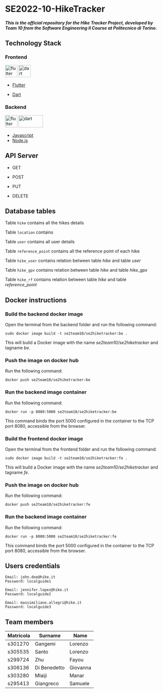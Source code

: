 # SE2022-10-HikeTracker

##### This is the official repository for the Hike Tracker Project, developed by _Team 10_ from the Software Engineering II Course at Politecnico di Torino.



## Technology Stack

### Frontend

<img src="https://www.vectorlogo.zone/logos/flutterio/flutterio-icon.svg" alt="flutter" width="40" height="40"/> <img src="https://www.vectorlogo.zone/logos/dartlang/dartlang-icon.svg" alt="dart" width="40" height="40"/>

- [Flutter](https://flutter.dev/)

- [Dart](https://dart.dev/)


### Backend

<img src="https://upload.vectorlogo.zone/logos/javascript/images/239ec8a4-163e-4792-83b6-3f6d96911757.svg" alt="flutter" width="40" height="40"/> <img src="https://www.vectorlogo.zone/logos/nodejs/nodejs-ar21.svg" alt="dart" width="80" height="40"/>

- [Javascript](https://www.javascript.com/)
- [Node.js](https://nodejs.org/)



## API Server

* GET


* POST


* PUT


* DELETE




## Database tables

Table `hike` contains all the hikes details

Table `location` contains 

Table `user` contains all user details

Table `reference_point` contains all the reference point of each hike

Table `hike_user` contains relation between table _hike_ and table _user_

Table `hike_gpx` contains relation between table _hike_ and table _hike_gpx_

Table `hike_rf` contains relation between table _hike_ and table _reference_point_



## Docker instructions

### Build the backend docker image

Open the terminal from the backend folder and run the following command:
```
sudo docker image build -t se2team10/se2hiketracker:be .
```
This will build a Docker image with the name _se2team10/se2hiketracker_ and tagname _be_.

### Push the image on docker hub

Run the following command:
```
docker push se2team10/se2hiketracker:be
```

### Run the backend image container

Run the following command: 
```
docker run -p 8080:5000 se2team10/se2hiketracker:be
```

This command binds the port 5000 configured in the container to the TCP port 8080, accessible from the browser.



### Build the frontend docker image

Open the terminal from the frontend folder and run the following command:
```
sudo docker image build -t se2team10/se2hiketracker:fe .
```
This will build a Docker image with the name _se2team10/se2hiketracker_ and tagname _fe_.

### Push the image on docker hub

Run the following command:
```
docker push se2team10/se2hiketracker:fe
```


### Run the backend image container

Run the following command:
```
docker run -p 8080:5000 se2team10/se2hiketracker:fe
```

This command binds the port 5000 configured in the container to the TCP port 8080, accessible from the browser.



## Users credentials

```
Email: john.doe@hike.it
Password: localguide1
```

```
Email: jennifer.lopez@hike.it
Password: localguide2
```

```
Email: massimiliano.allegri@hike.it
Password: localguide3
```



## Team members

| Matricola | Surname      | Name     |      
|-----------|--------------|----------|      
| s301270   | Gangemi      | Lorenzo  |
| s305535   | Santo        | Lorenzo  |
| s299724   | Zhu          | Fayou    |
| s306136   | Di Benedetto | Giovanna |
| s303280   | Mlaiji       | Manar    |
| s295413   | Giangreco    | Samuele  |




